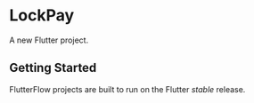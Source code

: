 # LockPay

A new Flutter project.

## Getting Started

FlutterFlow projects are built to run on the Flutter _stable_ release.
